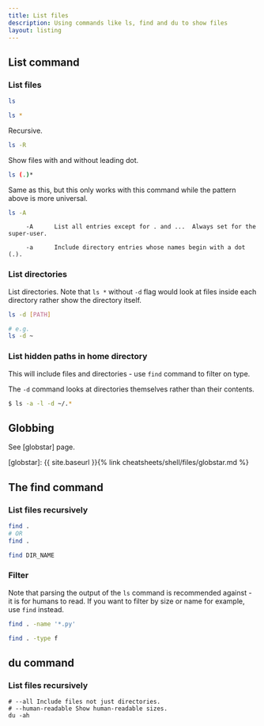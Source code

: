 ```yaml
---
title: List files
description: Using commands like ls, find and du to show files
layout: listing
---
```



## List command

### List files

```sh
ls
```

```sh
ls *
```

Recursive.

```sh
ls -R
```

Show files with and without leading dot.

```sh
ls (.)*
```

Same as this, but this only works with this command while the pattern above is more universal.

```sh
ls -A
```

```
     -A      List all entries except for . and ...  Always set for the super-user.

     -a      Include directory entries whose names begin with a dot (.).
```

### List directories

List directories. Note that `ls *` without `-d` flag would look at files inside each directory rather show the directory itself.

```sh
ls -d [PATH]

# e.g.
ls -d ~
```

### List hidden paths in home directory

This will include files and directories - use `find` command to filter on type.

The `-d` command looks at directories themselves rather than their contents.

```sh
$ ls -a -l -d ~/.*
```


## Globbing

See [globstar] page.

[globstar]: {{ site.baseurl }}{% link cheatsheets/shell/files/globstar.md %}


## The find command

### List files recursively

```sh
find .
# OR
find .

find DIR_NAME
```

### Filter

Note that parsing the output of the `ls` command is recommended against - it is for humans to read. If you want to filter by size or name for example, use `find` instead.

```sh
find . -name '*.py'
```

```sh
find . -type f
```

## du command

### List files recursively

```
# --all Include files not just directories.
# --human-readable Show human-readable sizes.
du -ah
```
